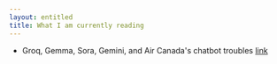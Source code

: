 ```yaml
---
layout: entitled
title: What I am currently reading 
---
```


 - Groq, Gemma, Sora, Gemini, and Air Canada's chatbot troubles [link](https://www.youtube.com/watch?v=3nF8Z6HgSLQ)
